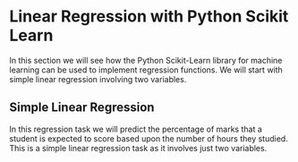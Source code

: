 # **Linear Regression with Python Scikit Learn**

In this section we will see how the Python Scikit-Learn library for machine learning can be used to implement regression functions. We will start with simple linear regression involving two variables.

## **Simple Linear Regression**

In this regression task we will predict the percentage of marks that a student is expected to score based upon the number of hours they studied. This is a simple linear regression task as it involves just two variables.
